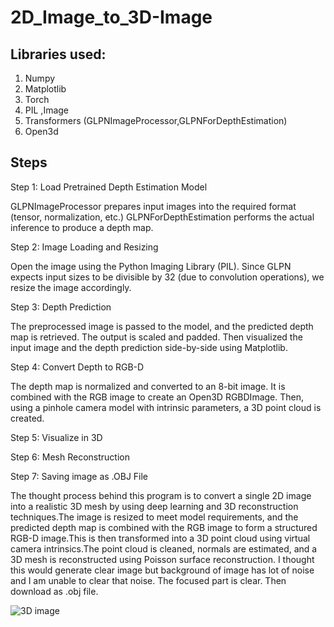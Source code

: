 # 2D_Image_to_3D-Image

## Libraries used:

1. Numpy
2. Matplotlib
3. Torch
4. PIL ,Image
5. Transformers (GLPNImageProcessor,GLPNForDepthEstimation)
6. Open3d

## Steps

Step 1: Load Pretrained Depth Estimation Model

GLPNImageProcessor prepares input images into the required format (tensor, normalization, etc.)
GLPNForDepthEstimation performs the actual inference to produce a depth map.

Step 2: Image Loading and Resizing

Open the image using the Python Imaging Library (PIL). Since GLPN expects input sizes to be divisible by 32 (due to convolution operations), we resize the image accordingly.

Step 3: Depth Prediction

The preprocessed image is passed to the model, and the predicted depth map is retrieved. The output is scaled and padded.
Then visualized the input image and the depth prediction side-by-side using Matplotlib.

Step 4: Convert Depth to RGB-D

The depth map is normalized and converted to an 8-bit image. It is combined with the RGB image to create an Open3D RGBDImage. Then, using a pinhole camera model with intrinsic parameters, a 3D point cloud is created.

Step 5: Visualize in 3D

Step 6: Mesh Reconstruction

Step 7: Saving image as .OBJ File

The thought process behind this program is to convert a single 2D image into a realistic 3D mesh by using deep learning and 3D reconstruction techniques.The image is resized to meet model requirements, and the predicted depth map is combined with the RGB image to form a structured RGB-D image.This is then transformed into a 3D point cloud using virtual camera intrinsics.The point cloud is cleaned, normals are estimated, and a 3D mesh is reconstructed using Poisson surface reconstruction.
I thought this would generate clear image but background of image has lot of noise and I am unable to clear that noise. The focused part is clear. Then download as .obj file.


![3D image](https://github.com/user-attachments/assets/9c40c8c5-af09-45c5-8556-174525ea1fd7)

